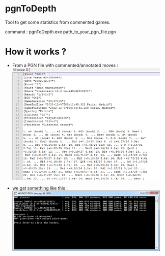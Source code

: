 # pgnToDepth
Tool to get some statistics from commented games.

command : pgnToDepth.exe path_to_your_pgn_file.pgn<p>

# How it works ?
- From a PGN file with commented/annotated moves :<br>
![commented_pgn](https://github.com/chris13300/pgnToDepth/blob/main/pgnToDepth/bin/Debug/commented_pgn.jpg)<p>

- we get something like this :<br>
![pgnStats](https://github.com/chris13300/pgnToDepth/blob/main/pgnToDepth/bin/Debug/pgnToDepth.jpg)<p>
